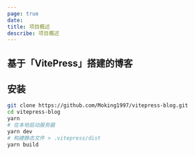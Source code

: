 ```yaml
---
page: true
date: 
title: 项目概述
describe: 项目概述
---
```


## 基于「VitePress」搭建的博客
## 安装

```bash
git clone https://github.com/Moking1997/vitepress-blog.git
cd vitepress-blog
yarn
# 在本地启动服务器
yarn dev
# 构建静态文件 > .vitepress/dist
yarn build
```
